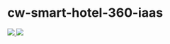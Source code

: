 # cw-smart-hotel-360-iaas

<a href="https://portal.azure.com/#create/Microsoft.Template/uri/https%3A%2F%2Fraw.githubusercontent.com%2Fciphertxt%2Fcw-smart-hotel-360-iaas%2Fmaster%2Ftemplate%2FSmartHotelOnPrem.json" rel="nofollow">
    <img src="https://camo.githubusercontent.com/9285dd3998997a0835869065bb15e5d500475034/687474703a2f2f617a7572656465706c6f792e6e65742f6465706c6f79627574746f6e2e706e67" data-canonical-src="http://azuredeploy.net/deploybutton.png" style="max-width:100%;">
</a>
<a href="http://armviz.io/#/?load=https%3A%2F%2Fraw.githubusercontent.com%2Fciphertxt%2Fcw-smart-hotel-360-iaas%2Fmaster%2Ftemplate%2FSmartHotelOnPrem.json" target="_blank">
    <img src="http://armviz.io/visualizebutton.png"/>
</a>

